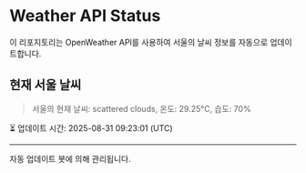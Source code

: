 
# Weather API Status

이 리포지토리는 OpenWeather API를 사용하여 서울의 날씨 정보를 자동으로 업데이트합니다.

## 현재 서울 날씨
> 서울의 현재 날씨: scattered clouds, 온도: 29.25°C, 습도: 70%

⏳ 업데이트 시간: 2025-08-31 09:23:01 (UTC)

---
자동 업데이트 봇에 의해 관리됩니다.
